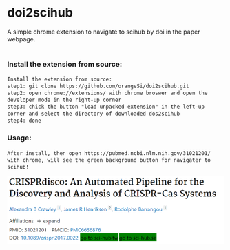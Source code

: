# doi2scihub
A simple chrome extension to navigate to scihub  by doi in the paper webpage.
<br>
<br>
### Install the extension from source:
```
Install the extension from source:
step1: git clone https://github.com/orangeSi/doi2scihub.git
step2: open chrome://extensions/ with chrome broswer and open the developer mode in the right-up corner
step3: chick the button "load unpacked extension" in the left-up corner and select the directory of downloaded dos2scihub
step4: done
```


### Usage:
```
After install, then open https://pubmed.ncbi.nlm.nih.gov/31021201/ with chrome, will see the green background button for navigater to scihub!
```
![gene cluster image](example.png)
